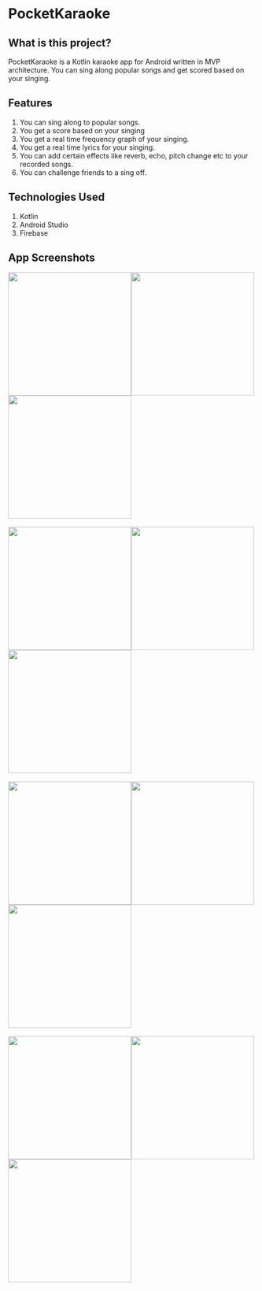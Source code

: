 # PocketKaraoke

## What is this project?

PocketKaraoke is a Kotlin karaoke app for Android written in MVP architecture.
You can sing along popular songs and get scored based on your singing.

## Features

1. You can sing along to popular songs.
2. You get a score based on your singing
3. You get a real time frequency graph of your singing.
4. You get a real time lyrics for your singing.
4. You can add certain effects like reverb, echo, pitch change etc to your recorded songs.
5. You can challenge friends to a sing off.

## Technologies Used

1. Kotlin
2. Android Studio
3. Firebase

## App Screenshots

<img src="https://raw.githubusercontent.com/FuSan21/PocketKaraoke/main/AppScreenshots/1.png" width="250"><img src="https://raw.githubusercontent.com/FuSan21/PocketKaraoke/main/AppScreenshots/2.png" width="250"><img src="https://raw.githubusercontent.com/FuSan21/PocketKaraoke/main/AppScreenshots/3.png" width="250">
\
\
<img src="https://raw.githubusercontent.com/FuSan21/PocketKaraoke/main/AppScreenshots/4.png" width="250"><img src="https://raw.githubusercontent.com/FuSan21/PocketKaraoke/main/AppScreenshots/5.png" width="250"><img src="https://raw.githubusercontent.com/FuSan21/PocketKaraoke/main/AppScreenshots/6.png" width="250">
\
\
<img src="https://raw.githubusercontent.com/FuSan21/PocketKaraoke/main/AppScreenshots/7.png" width="250"><img src="https://raw.githubusercontent.com/FuSan21/PocketKaraoke/main/AppScreenshots/8.png" width="250"><img src="https://raw.githubusercontent.com/FuSan21/PocketKaraoke/main/AppScreenshots/9.png" width="250">
\
\
<img src="https://raw.githubusercontent.com/FuSan21/PocketKaraoke/main/AppScreenshots/10.png" width="250"><img src="https://raw.githubusercontent.com/FuSan21/PocketKaraoke/main/AppScreenshots/11.png" width="250"><img src="https://raw.githubusercontent.com/FuSan21/PocketKaraoke/main/AppScreenshots/12.png" width="250">
